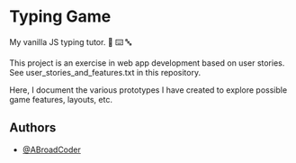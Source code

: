 
# Typing Game

My vanilla JS typing tutor. 🍦 ⌨️ 🔤

This project is an exercise in web app development based on user stories.  See user_stories_and_features.txt in this repository.

Here, I document the various prototypes I have created to explore possible game features, layouts, etc.




## Authors

- [@ABroadCoder](https://www.github.com/ABroadCoder)


